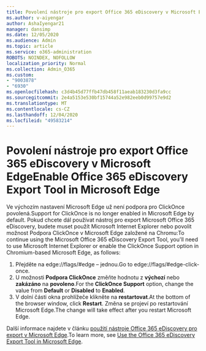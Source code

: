 ```yaml
---
title: Povolení nástroje pro export Office 365 eDiscovery v Microsoft Edge
ms.author: v-aiyengar
author: AshaIyengar21
manager: dansimp
ms.date: 12/05/2020
ms.audience: Admin
ms.topic: article
ms.service: o365-administration
ROBOTS: NOINDEX, NOFOLLOW
localization_priority: Normal
ms.collection: Admin_O365
ms.custom:
- "9003878"
- "6930"
ms.openlocfilehash: c3d4b45d77ffb47db458f11aeab183230d3fa9cc
ms.sourcegitcommit: 2e4a5153e530bf15744a52e982eeb0d99757e9d2
ms.translationtype: MT
ms.contentlocale: cs-CZ
ms.lasthandoff: 12/04/2020
ms.locfileid: "49583214"
---
```

# <a name="enable-office-365-ediscovery-export-tool-in-microsoft-edge"></a><span data-ttu-id="5a289-102">Povolení nástroje pro export Office 365 eDiscovery v Microsoft Edge</span><span class="sxs-lookup"><span data-stu-id="5a289-102">Enable Office 365 eDiscovery Export Tool in Microsoft Edge</span></span>

<span data-ttu-id="5a289-103">Ve výchozím nastavení Microsoft Edge už není podpora pro ClickOnce povolená.</span><span class="sxs-lookup"><span data-stu-id="5a289-103">Support for ClickOnce is no longer enabled in Microsoft Edge by default.</span></span> <span data-ttu-id="5a289-104">Pokud chcete dál používat nástroj pro export Microsoft Office 365 eDiscovery, budete muset použít Microsoft Internet Explorer nebo povolit možnost Podpora ClickOnce v Microsoft Edge založené na Chromu:</span><span class="sxs-lookup"><span data-stu-id="5a289-104">To continue using the Microsoft Office 365 eDiscovery Export Tool, you'll need to use Microsoft Internet Explorer or enable the ClickOnce Support option in Chromium-based Microsoft Edge, as follows:</span></span>

1. <span data-ttu-id="5a289-105">Přejděte na edge://flags/#edge – jednou.</span><span class="sxs-lookup"><span data-stu-id="5a289-105">Go to edge://flags/#edge-click-once.</span></span>
1. <span data-ttu-id="5a289-106">U možnosti **Podpora ClickOnce** změňte hodnotu z **výchozí** nebo **zakázáno** na **povoleno**.</span><span class="sxs-lookup"><span data-stu-id="5a289-106">For the **ClickOnce Support** option, change the value from **Default** or **Disabled** to **Enabled**.</span></span>
1. <span data-ttu-id="5a289-107">V dolní části okna prohlížeče klikněte na **restartovat**.</span><span class="sxs-lookup"><span data-stu-id="5a289-107">At the bottom of the browser window, click **Restart**.</span></span> <span data-ttu-id="5a289-108">Změna se projeví po restartování Microsoft Edge.</span><span class="sxs-lookup"><span data-stu-id="5a289-108">The change will take effect after you restart Microsoft Edge.</span></span>

<span data-ttu-id="5a289-109">Další informace najdete v článku [použití nástroje Office 365 eDiscovery pro export v Microsoft Edge](https://go.microsoft.com/fwlink/?linkid=2111611).</span><span class="sxs-lookup"><span data-stu-id="5a289-109">To learn more, see [Use the Office 365 eDiscovery Export Tool in Microsoft Edge](https://go.microsoft.com/fwlink/?linkid=2111611).</span></span>

